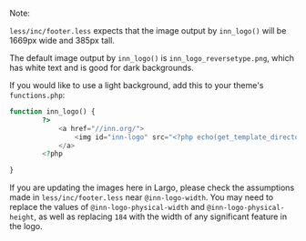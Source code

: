 Note:

`less/inc/footer.less` expects that the image output by `inn_logo()` will be 1669px wide and 385px tall.

The default image output by `inn_logo()` is `inn_logo_reversetype.png`, which has white text and is good for dark backgrounds.

If you would like to use a light background, add this to your theme's `functions.php`:

```php
function inn_logo() {
		?>
			<a href="//inn.org/">
				<img id="inn-logo" src="<?php echo(get_template_directory_uri() . "/img/inn_logo_blue_fimal.png"); ?>" alt="<?php printf(__("%s is a member of the Institute for Nonprofit News", "largo"), get_bloginfo('name')); ?>" />
			</a>
		<?php

}
```

If you are updating the images here in Largo, please check the assumptions made in `less/inc/footer.less` near `@inn-logo-width`. You may need to replace the values of `@inn-logo-physical-width` and `@inn-logo-physical-height`, as well as replacing `184` with the width of any significant feature in the logo.
